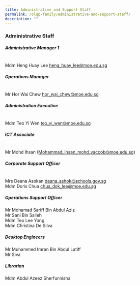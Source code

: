 ```yaml
---
title: Administrative and Support Staff
permalink: /olqp-family/administrative-and-support-staff/
description: ""
---
```

### Administrative Staff

##### Administrative Manager 1
<br> Mdm Heng Huay Lee&nbsp;[heng_huay_lee@moe.edu.sg](mailto:heng_huay_lee@moe.edu.sg)

##### Operations Manager
<br> Mr Hor Wai Chew [hor_wai_chew@moe.edu.sg](mailto:hor_wai_chew@moe.edu.sg)

##### Administration&nbsp;Executive
<br> Mdm Teo Yi Wen [teo_yi_wen@moe.edu.sg](mailto:teo_yi_wen@moe.edu.sg)

##### ICT Associate
<br>Mr Mohd Ihsan ([Mohammad_ihsan_mohd_yaccob@moe.edu.sg](mailto:Mohammad_ihsan_mohd_yaccob@moe.edu.sg))

##### Corporate Support Officer
<br> Mrs Deana Asokan [deana_ashok@schools.gov.sg](mailto:deana_ashok@schools.gov.sg) <br>
Mdm Doris Chua [chua_dok_lee@moe.edu.sg](mailto:chua_dok_lee@moe.edu.sg)

  

##### Operations Support Officer

Mr Mohamad Sariff Bin Abdul Aziz<br> 
Mr Sani Bin Salleh<br> 
Mdm Teo Lee Yong<br> 
Mdm Christina De Silva

  

##### Desktop Engineers

Mr Muhammed Imran Bin Abdul Latiff<br>
Mr Siva

  

##### Librarian

Mdm Abdul Azeez Sherfunnisha
